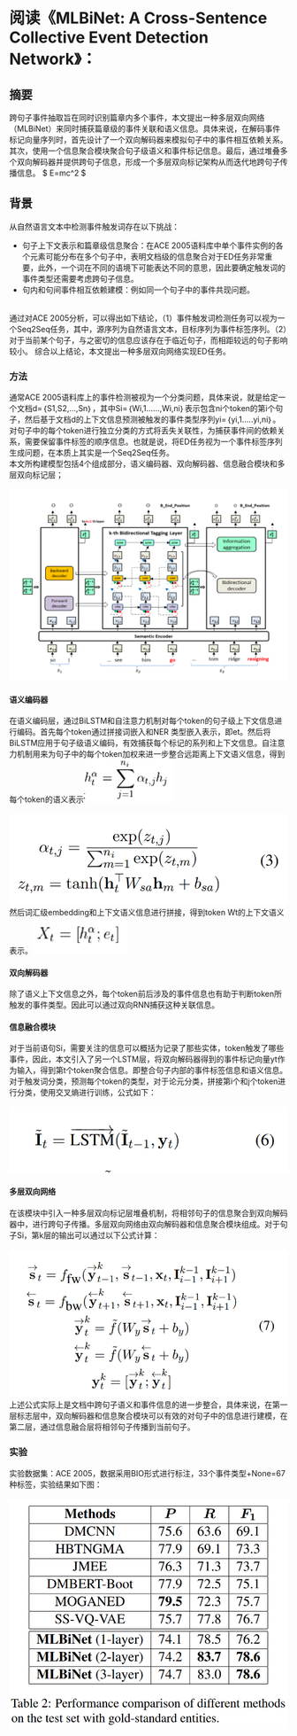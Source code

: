 # 阅读《MLBiNet: A Cross-Sentence Collective Event Detection Network》：

## 摘要
跨句子事件抽取旨在同时识别篇章内多个事件，本文提出一种多层双向网络（MLBiNet）来同时捕获篇章级的事件关联和语义信息。具体来说，在解码事件标记向量序列时，首先设计了一个双向解码器来模拟句子中的事件相互依赖关系。其次，使用一个信息聚合模块聚合句子级语义和事件标记信息。最后，通过堆叠多个双向解码器并提供跨句子信息，形成一个多层双向标记架构从而迭代地跨句子传播信息。
$ E=mc^2 $
## 背景
从自然语言文本中检测事件触发词存在以下挑战：
* 句子上下文表示和篇章级信息聚合：在ACE 2005语料库中单个事件实例的各个元素可能分布在多个句子中，表明文档级的信息聚合对于ED任务非常重要，此外，一个词在不同的语境下可能表达不同的意思，因此要确定触发词的事件类型还需要考虑跨句子信息。
* 句内和句间事件相互依赖建模：例如同一个句子中的事件共现问题。
<br>
通过对ACE 2005分析，可以得出如下结论，（1）事件触发词检测任务可以视为一个Seq2Seq任务，其中，源序列为自然语言文本，目标序列为事件标签序列。（2）对于当前某个句子，与之密切的信息应该存在于临近句子，而相距较远的句子影响较小。
综合以上结论，本文提出一种多层双向网络实现ED任务。


### 方法
通常ACE 2005语料库上的事件检测被视为一个分类问题，具体来说，就是给定一个文档d=｛S1,S2,...,Sn｝，其中Si=｛Wi,1......,Wi,ni｝表示包含ni个token的第i个句子，然后基于文档d的上下文信息预测被触发的事件类型序列yi=｛yi,1.....yi,ni｝。
对句子中的每个token进行独立分类的方式将丢失关联性，为捕获事件间的依赖关系，需要保留事件标签的顺序信息。也就是说，将ED任务视为一个事件标签序列生成问题，在本质上其实是一个Seq2Seq任务。
<br>
本文所构建模型包括4个组成部分，语义编码器、双向解码器、信息融合模块和多层双向标记层；
<br><br>
![基于流水线的方法](https://raw.githubusercontent.com/Gun-God/PublicRes/main/img/MLB1.png)
<br>
#### 语义编码器
在语义编码层，通过BiLSTM和自注意力机制对每个token的句子级上下文信息进行编码。首先每个token通过拼接词嵌入和NER 类型嵌入表示，即et。然后将BiLSTM应用于句子级语义编码，有效捕获每个标记的系列和上下文信息。自注意力机制用来为句子中的每个token加权来进一步整合远距离上下文语义信息，得到每个token的语义表示![基于流水线的方法](https://raw.githubusercontent.com/Gun-God/PublicRes/main/img/MLB2.png)
<br><br>
![基于流水线的方法](https://raw.githubusercontent.com/Gun-God/PublicRes/main/img/MLB3.png)
<br>
然后词汇级embedding和上下文语义信息进行拼接，得到token Wt的上下文语义表示。![基于流水线的方法](https://raw.githubusercontent.com/Gun-God/PublicRes/main/img/MLB4.png)

#### 双向解码器

除了语义上下文信息之外，每个token前后涉及的事件信息也有助于判断token所触发的事件类型。因此可以通过双向RNN捕获这种关联信息。

#### 信息融合模块

对于当前语句Si，需要关注的信息可以概括为记录了那些实体，token触发了哪些事件，因此，本文引入了另一个LSTM层，将双向解码器得到的事件标记向量yt作为输入，得到第t个token聚合信息。即整合句子内部的事件标签信息和语义信息。
对于触发词分类，预测每个token的类型，对于论元分类，拼接第i个和j个token进行分类，使用交叉熵进行训练，公式如下：
<br><br>
![基于流水线的方法](https://raw.githubusercontent.com/Gun-God/PublicRes/main/img/MLB6.png)
<br>

####  多层双向网络
在该模块中引入一种多层双向标记层堆叠机制，将相邻句子的信息聚合到双向解码器中，进行跨句子传播。多层双向网络由双向解码器和信息聚合模块组成。对于句子Si，第k层的输出可以通过以下公式计算：
<br><br>
![基于流水线的方法](https://raw.githubusercontent.com/Gun-God/PublicRes/main/img/MLB7.png)
<br>
上述公式实际上是文档中跨句子语义和事件信息的进一步整合，具体来说，在第一层标志层中，双向解码器和信息聚合模块可以有效的对句子中的信息进行建模，在第二层，通过信息融合层将相邻句子传播到当前句子。

### 实验
实验数据集：ACE 2005，数据采用BIO形式进行标注，33个事件类型+None=67种标签，实验结果如下图：
<br><br>
![基于流水线的方法](https://raw.githubusercontent.com/Gun-God/PublicRes/main/img/MLB5.png)
<br>
